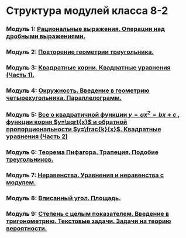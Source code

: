 # Структура модулей класса 8-2

### Модуль 1: [Рациональные выражения. Операции над дробными выражениями.](./module-1/module-structure.md)

### Модуль 2: [Повторение геометрии треугольника.](./module-2/module-structure.md)

### Модуль 3: [Квадратные корни. Квадратные уравнения (Часть 1).](./module-3/module-structure.md)

### Модуль 4: [Окружность. Введение в геометрию четырехугольника. Параллелограмм.](./module-4/module-structure.md)

### Модуль 5: [Все о квадратичной функции $y=ax^2=bx+c$ , функции корня $y=\sqrt{x}$ и обратной пропорциональности $y=\frac{k}{x}$. Квадратные уравнения (Часть 2)](./module-5/module-structure.md)

### Модуль 6: [Теорема Пифагора. Трапеция. Подобие треугольников.](./module-6/module-structure.md)

### Модуль 7: [Неравенства. Уравнения и неравенства с модулем.](./module-7/module-structure.md)

### Модуль 8: [Вписанный угол. Площадь.](./module-8/module-structure.md)

### Модуль 9: [Степень с целым показателем. Введение в тригонометрию. Текстовые задачи. Задачи на теорию вероятности.](./module-9/module-structure.md)
